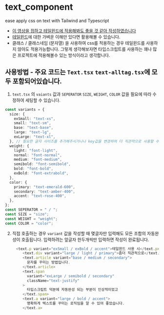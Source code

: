 # text_component

ease apply css on text with Tailwind and Typescript

- [이 영상을 접하고 테일윈드에 적용해봐도 좋을 것 같아 작성하였습니다](https://www.youtube.com/watch?v=b1NEj8HG1yU&t=382s&ab_channel=mewtru)
- [테일윈드](https://tailwindcss.com/)에 대한 가벼운 이해만 있다면 활용해볼 수 있습니다.
- 클래스 / 클래스네임 (문자열) 을 사용하여 css를 적용하는 경우 테일윈드를 사용하지 않아도 적용가능합니다. 그렇게 생각해보자면 타입스크립트를 사용하는 꽤나 많은 프로젝트에 적용해볼수 있는 방식이라고 생각합니다.

## 사용방법 - 주요 코드는 `Text.tsx` `text-alltag.tsx`에 모두 포함되어있습니다.

1. `text.tsx` 의 `vaiants` 값과 `SEPERATOR` `SIZE`, `WEIGHT`, `COLOR` 값을 필요에 따라 수정하여 세팅할 수 있습니다.

```typescript
const variants = {
  size: {
    exSmall: "text-xs",
    small: "text-sm",
    base: "text-base",
    large: "text-lg",
    exLarge: "text-xl",
  }, // 필요한 글자 사이즈를 추가해주시거나나 key값을 변경하여 더 직관적으로 사용할 수 있습니다.
  weight: {
    light: "font-light",
    normal: "font-normal",
    medium: "font-medium",
    semibold: "font-semibold",
    bold: "font-bold",
    exBold: "font-extrabold",
  },
  color: {
    primary: "text-emerald-600",
    secondary: "text-amber-400",
    accent: "text-rose-400",
  },
};
const SEPERATOR = " / ";
const SIZE = "size";
const WEIGHT = "weight";
const COLOR = "color";
```

2. 직접 호출하는 경우 `variant` 값을 작성할 때 몇글자만 입력해도 모든 조합의 자동완성이 호출됩니다. 입력하려는 앞글자 한두개씩만 입력하면 작성이 완료됩니다.

```typescript
     <text.p variant="exSmall / exBold / accent">테일윈드 사용 시</text.p>
        <text.div variant="large / light / primary">좀더 직관적으로</text.div>
        <text.article variant="base / medium / secondary">
          문자를 꾸미는 방법입니다.
        </text.article>
        <text.span
          variant="exLarge / semibold / secondary"
          className="text-justify"
        >
          타입스크립트 덕분에 자동완성 되는 부분이 인상적이었고
        </text.span>
        <text.a variant="large / bold / accent">
          명확하게 텍스트를 꾸미는 로직임을 알 수 있어 좋았습니다.
        </text.a>
```
